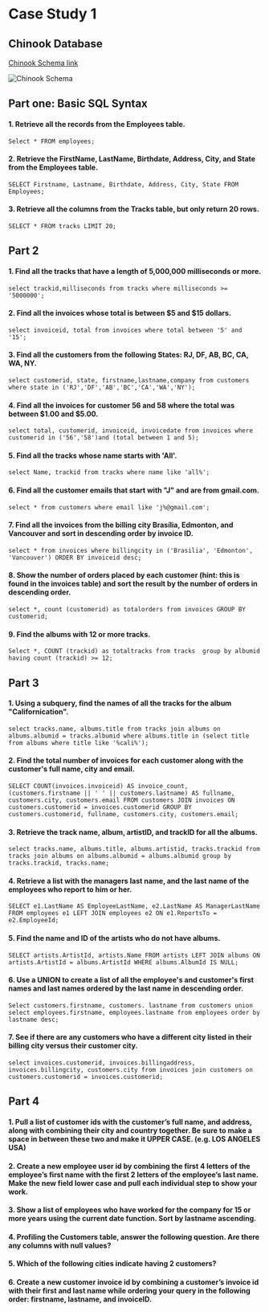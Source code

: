 # Case Study 1
## Chinook Database

[Chinook Schema link](https://ucde-rey.s3.amazonaws.com/DSV1015/ChinookDatabaseSchema.png)

![Chinook Schema](https://ucde-rey.s3.amazonaws.com/DSV1015/ChinookDatabaseSchema.png)

## Part one: Basic SQL Syntax

#### 1. Retrieve all the records from the Employees table.

`Select *
FROM employees;`

#### 2. Retrieve the FirstName, LastName, Birthdate, Address, City, and State from the Employees table.

`SELECT Firstname, Lastname, Birthdate, Address, City, State
FROM Employees;`

#### 3. Retrieve all the columns from the Tracks table, but only return 20 rows.

`SELECT *
FROM tracks
LIMIT 20;`

## Part 2

#### 1. Find all the tracks that have a length of 5,000,000 milliseconds or more.

`select trackid,milliseconds
from tracks
where milliseconds >= '5000000';`

#### 2. Find all the invoices whose total is between $5 and $15 dollars.

`select invoiceid, total
from invoices
where total between '5' and '15';`

#### 3. Find all the customers from the following States: RJ, DF, AB, BC, CA, WA, NY.

`select customerid, state, firstname,lastname,company
from customers
where state in ('RJ','DF','AB','BC','CA','WA','NY');`

#### 4. Find all the invoices for customer 56 and 58 where the total was between $1.00 and $5.00.

`select total, customerid, invoiceid, invoicedate
from invoices
where customerid in ('56','58')and (total between 1 and 5);`

#### 5. Find all the tracks whose name starts with 'All'.

`select Name, trackid
from tracks
where name like 'all%';`

#### 6. Find all the customer emails that start with "J" and are from gmail.com.

`select *
from customers
where email like 'j%@gmail.com';`

#### 7. Find all the invoices from the billing city Brasília, Edmonton, and Vancouver and sort in descending order by invoice ID.

`select *
from invoices
where billingcity in ('Brasilia', 'Edmonton', 'Vancouver')
ORDER BY invoiceid desc;`

#### 8. Show the number of orders placed by each customer (hint: this is found in the invoices table) and sort the result by the number of orders in descending order.

`select *,
count (customerid) as totalorders
from invoices
GROUP BY customerid;`

#### 9. Find the albums with 12 or more tracks.

`Select *, COUNT (trackid) as totaltracks
from tracks 
group by albumid
having count (trackid) >= 12;`

## Part 3

#### 1. Using a subquery, find the names of all the tracks for the album "Californication".

`select tracks.name, albums.title
from tracks
join albums on albums.albumid = tracks.albumid
where albums.title in (select title from albums where title like '%cali%');`

#### 2. Find the total number of invoices for each customer along with the customer's full name, city and email.

`SELECT
    COUNT(invoices.invoiceid) AS invoice_count,
    (customers.firstname || ' ' || customers.lastname) AS fullname,
    customers.city,
    customers.email
FROM
    customers
JOIN
    invoices ON customers.customerid = invoices.customerid
GROUP BY
    customers.customerid, fullname, customers.city, customers.email;`

#### 3. Retrieve the track name, album, artistID, and trackID for all the albums.

`select tracks.name, albums.title, albums.artistid, tracks.trackid
from tracks
join albums on albums.albumid = albums.albumid
group by tracks.trackid, tracks.name;`

#### 4. Retrieve a list with the managers last name, and the last name of the employees who report to him or her.

`SELECT
    e1.LastName AS EmployeeLastName,
    e2.LastName AS ManagerLastName
FROM
    employees e1
LEFT JOIN
    employees e2 ON e1.ReportsTo = e2.EmployeeId;`

#### 5. Find the name and ID of the artists who do not have albums.

`SELECT
    artists.ArtistId,
    artists.Name
FROM
    artists
LEFT JOIN
    albums ON artists.ArtistId = albums.ArtistId
WHERE
    albums.AlbumId IS NULL;`

#### 6. Use a UNION to create a list of all the employee's and customer's first names and last names ordered by the last name in descending order.

`Select customers.firstname, customers. lastname
from customers
union 
select employees.firstname, employees.lastname
from employees
order by lastname desc;`

#### 7. See if there are any customers who have a different city listed in their billing city versus their customer city.

`select invoices.customerid, invoices.billingaddress, invoices.billingcity, customers.city
from invoices
join customers on customers.customerid = invoices.customerid;`

## Part 4

#### 1. Pull a list of customer ids with the customer’s full name, and address, along with combining their city and country together. Be sure to make a space in between these two and make it UPPER CASE. (e.g. LOS ANGELES USA)

#### 2. Create a new employee user id by combining the first 4 letters of the employee’s first name with the first 2 letters of the employee’s last name. Make the new field lower case and pull each individual step to show your work.

#### 3. Show a list of employees who have worked for the company for 15 or more years using the current date function. Sort by lastname ascending.

#### 4. Profiling the Customers table, answer the following question. Are there any columns with null values?

#### 5. Which of the following cities indicate having 2 customers?

#### 6. Create a new customer invoice id by combining a customer’s invoice id with their first and last name while ordering your query in the following order: firstname, lastname, and invoiceID.
